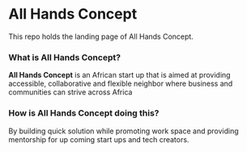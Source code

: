 # All Hands Concept

This repo holds the landing page of All Hands Concept.

### What is All Hands Concept?

**All Hands Concept** is an African start up that is aimed at providing accessible, collaborative and flexible neighbor where business and communities can strive across Africa

### How is All Hands Concept doing this?

By building quick solution while promoting work space and providing mentorship for up coming start ups and tech creators.

